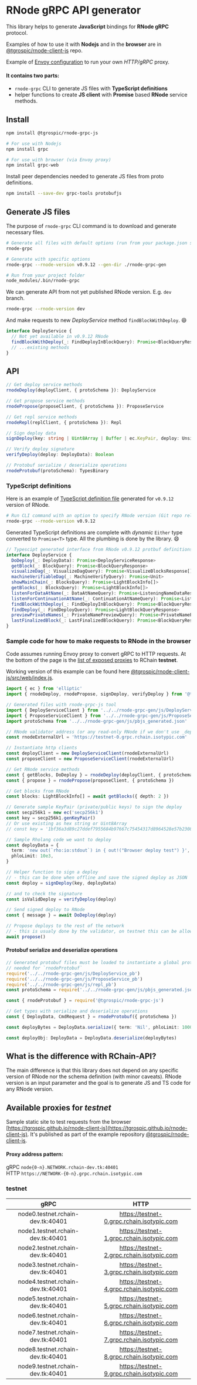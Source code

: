 # RNode gRPC API generator

This library helps to generate **JavaScript** bindings for **RNode gRPC** protocol.

Examples of how to use it with **Nodejs** and in the **browser** are in [@tgrospic/rnode-client-js](https://github.com/tgrospic/rnode-client-js) repo.

Example of [Envoy configuration](https://github.com/grpc/grpc-web/blob/952d0f5869b315039a994011ecb5bf57dfdea999/net/grpc/gateway/examples/helloworld/envoy.yaml) to run your own _HTTP/gRPC_ proxy.

#### It contains two parts:
- `rnode-grpc` CLI to generate JS files with **TypeScript definitions**
- helper functions to create **JS client** with **Promise** based **RNode** service methods.

## Install

```sh
npm install @tgrospic/rnode-grpc-js

# For use with Nodejs
npm install grpc

# For use with browser (via Envoy proxy)
npm install grpc-web
```

Install peer dependencies needed to generate JS files from proto definitions.

```sh
npm install --save-dev grpc-tools protobufjs
```

## Generate JS files

The purpose of `rnode-grpc` CLI command is to download and generate necessary files.

```sh
# Generate all files with default options (run from your package.json scripts)
rnode-grpc

# Generate with specific options
rnode-grpc --rnode-version v0.9.12 --gen-dir ./rnode-grpc-gen

# Run from your project folder
node_modules/.bin/rnode-grpc
```
We can generate API from not yet published RNode version. E.g. `dev` branch.

```sh
rnode-grpc --rnode-version dev
```
And make requests to new _DeployService_ method `findBlockWithDeploy`. :smile:

```typescript
interface DeployService {
  // Not yet available in v0.9.12 RNode
  findBlockWithDeploy(_: FindDeployInBlockQuery): Promise<BlockQueryResponse>
  // ...existing methods
}
```

## API

```typescript
// Get deploy service methods
rnodeDeploy(deployClient, { protoSchema }): DeployService

// Get propose service methods
rnodePropose(proposeClient, { protoSchema }): ProposeService

// Get repl service methods
rnodeRepl(replClient, { protoSchema }): Repl

// Sign deploy data
signDeploy(key: string | Uint8Array | Buffer | ec.KeyPair, deploy: UnsignedDeployData): DeployData

// Verify deploy signature
verifyDeploy(deploy: DeployData): Boolean

// Protobuf serialize / deserialize operations
rnodeProtobuf(protoSchema): TypesBinary
```

### TypeScript definitions

Here is an example of [TypeScript definition file](docs/rnode-grps-js-v0.9.12.d.ts) generated for `v0.9.12` version of RNode.

```sh
# Run CLI command with an option to specify RNode version (Git repo release tag)
rnode-grpc --rnode-version v0.9.12
```
Generated TypeScript definitions are complete with _dynamic_ `Either` type converted to `Promise<T>` type. All the plumbing is done by the library. :smile:

```typescript
// Typescipt generated interface from RNode v0.9.12 protbuf definitions
interface DeployService {
  DoDeploy(_: DeployData): Promise<DeployServiceResponse>
  getBlock(_: BlockQuery): Promise<BlockQueryResponse>
  visualizeDag(_: VisualizeDagQuery): Promise<VisualizeBlocksResponse[]>
  machineVerifiableDag(_: MachineVerifyQuery): Promise<Unit>
  showMainChain(_: BlocksQuery): Promise<LightBlockInfo[]>
  getBlocks(_: BlocksQuery): Promise<LightBlockInfo[]>
  listenForDataAtName(_: DataAtNameQuery): Promise<ListeningNameDataResponse>
  listenForContinuationAtName(_: ContinuationAtNameQuery): Promise<ListeningNameContinuationResponse>
  findBlockWithDeploy(_: FindDeployInBlockQuery): Promise<BlockQueryResponse>
  findDeploy(_: FindDeployQuery): Promise<LightBlockQueryResponse>
  previewPrivateNames(_: PrivateNamePreviewQuery): Promise<PrivateNamePreviewResponse>
  lastFinalizedBlock(_: LastFinalizedBlockQuery): Promise<BlockQueryResponse>
}
```

### Sample code for how to make requests to RNode in the browser

Code assumes running Envoy proxy to convert gRPC to HTTP requests. At the bottom of the page is the [list of exposed proxies](#available-proxies-for-testnet) to RChain **testnet**.

Working version of this example can be found here [@tgrospic/rnode-client-js/src/web/index.js](https://github.com/tgrospic/rnode-client-js/blob/master/src/web/index.js).

```typescript
import { ec } from 'elliptic'
import { rnodeDeploy, rnodePropose, signDeploy, verifyDeploy } from '@tgrospic/rnode-grpc-js'

// Generated files with rnode-grpc-js tool
import { DeployServiceClient } from '../../rnode-grpc-gen/js/DeployService_grpc_web_pb'
import { ProposeServiceClient } from '../../rnode-grpc-gen/js/ProposeService_grpc_web_pb'
import protoSchema from '../../rnode-grpc-gen/js/pbjs_generated.json'

// RNode validator address (or any read-only RNode if we don't use _deploy_ and _propose_)
const rnodeExternalUrl = 'https://testnet-0.grpc.rchain.isotypic.com'

// Instantiate http clients
const deployClient = new DeployServiceClient(rnodeExternalUrl)
const proposeClient = new ProposeServiceClient(rnodeExternalUrl)

// Get RNode service methods
const { getBlocks, DoDeploy } = rnodeDeploy(deployClient, { protoSchema })
const { propose } = rnodePropose(proposeClient, { protoSchema })

// Get blocks from RNode
const blocks: LightBlockInfo[] = await getBlocks({ depth: 2 })

// Generate sample KeyPair (private/public keys) to sign the deploy
const secp256k1 = new ec('secp256k1')
const key = secp256k1.genKeyPair()
// Or use existing as hex string or Uint8Array
// const key = '1bf36a3d89c27ddef7955684b97667c75454317d8964528e57b2308947b250b0'

// Sample Rholang code we want to deploy
const deployData = {
  term: 'new out(`rho:io:stdout`) in { out!("Browser deploy test") }',
  phloLimit: 10e3,
}

// Helper function to sign a deploy
// - this can be done when offline and save the signed deploy as JSON
const deploy = signDeploy(key, deployData)

// and to check the signature
const isValidDeploy = verifyDeploy(deploy)

// Send signed deploy to RNode
const { message } = await DoDeploy(deploy)

// Propose deploys to the rest of the network
// - this is usualy done by the validator, on testnet this can be allowed
await propose()
```
#### Protobuf serialize and deserialize operations

```typescript
// Generated protobuf files must be loaded to instantiate a global proto object
// needed for `rnodeProtobuf`
require('../../rnode-grpc-gen/js/DeployService_pb')
require('../../rnode-grpc-gen/js/ProposeService_pb')
require('../../rnode-grpc-gen/js/repl_pb')
const protoSchema = require('../../rnode-grpc-gen/js/pbjs_generated.json')

const { rnodeProtobuf } = require('@tgrospic/rnode-grpc-js')

// Get types with serialize and deserialize operations
const { DeployData, CmdRequest } = rnodeProtobuf({ protoSchema })

const deployBytes = DeployData.serialize({ term: 'Nil', phloLimit: 1000 })

const deployObj: DeployData = DeployData.deserialize(deployBytes)
```

## What is the difference with RChain-API?

The main difference is that this library does not depend on any specific version of RNode nor the schema definition (with minor caveats). RNode version is an input parameter and the goal is to generate JS and TS code for any RNode version.

## Available proxies for _testnet_

Sample static site to test requests from the browser
[https://tgrospic.github.io/rnode-client-js](https://tgrospic.github.io/rnode-client-js). It's published as part of the example repository [@tgrospic/rnode-client-js](https://github.com/tgrospic/rnode-client-js).

#### Proxy address pattern:

gRPC `node{0-n}.NETWORK.rchain-dev.tk:40401`  
HTTP `https://NETWORK-{0-n}.grpc.rchain.isotypic.com`

### testnet

| gRPC                              | HTTP
|:---------------------------------:|:-----------------------------------------:
| node0.testnet.rchain-dev.tk:40401 | https://testnet-0.grpc.rchain.isotypic.com
| node1.testnet.rchain-dev.tk:40401 | https://testnet-1.grpc.rchain.isotypic.com
| node2.testnet.rchain-dev.tk:40401 | https://testnet-2.grpc.rchain.isotypic.com
| node3.testnet.rchain-dev.tk:40401 | https://testnet-3.grpc.rchain.isotypic.com
| node4.testnet.rchain-dev.tk:40401 | https://testnet-4.grpc.rchain.isotypic.com
| node5.testnet.rchain-dev.tk:40401 | https://testnet-5.grpc.rchain.isotypic.com
| node6.testnet.rchain-dev.tk:40401 | https://testnet-6.grpc.rchain.isotypic.com
| node7.testnet.rchain-dev.tk:40401 | https://testnet-7.grpc.rchain.isotypic.com
| node8.testnet.rchain-dev.tk:40401 | https://testnet-8.grpc.rchain.isotypic.com
| node9.testnet.rchain-dev.tk:40401 | https://testnet-9.grpc.rchain.isotypic.com
